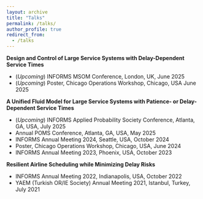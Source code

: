 ```yaml
---
layout: archive
title: "Talks"
permalink: /talks/
author_profile: true
redirect_from:
  - /talks
---
```


**Design and Control of Large Service Systems with Delay-Dependent Service Times** 
  * (_Upcoming_) INFORMS MSOM Conference, London, UK, June 2025
  * (_Upcoming_) Poster, Chicago Operations Workshop, Chicago, USA June 2025

**A Unified Fluid Model for Large Service Systems with Patience- or Delay-Dependent Service Times**
  * (_Upcoming_) INFORMS Applied Probability Society Conference, Atlanta, GA, USA, July 2025
  * Annual POMS Conference, Atlanta, GA, USA, May 2025
  * INFORMS Annual Meeting 2024, Seattle, USA, October 2024
  * Poster, Chicago Operations Workshop, Chicago, USA, June 2024
  * INFORMS Annual Meeting 2023, Phoenix, USA, October 2023

**Resilient Airline Scheduling while Minimizing Delay Risks** 
  * INFORMS Annual Meeting 2022, Indianapolis, USA, October 2022
  * YAEM (Turkish OR/IE Society) Annual Meeting 2021, Istanbul, Turkey, July 2021

